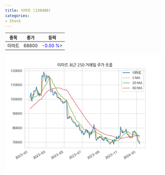 ```yaml
---
title: 이마트 (139480)
categories:
- Stock
---
```


|종목|종가|등락|
|----|----|----|
|이마트|68800|<span style="color: blue">-0.00 %</span>>|

<!-- more -->

![139480](/assets/images/stock/139480.png)